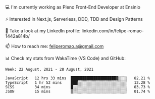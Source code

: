 💻 I'm currently working as Pleno Front-End Developer at Ensinio

⚡ Interested in Next.js, Serverless, DDD, TDD and Design Patterns

👥 Take a look at my LinkedIn profile: linkedin.com/in/felipe-romao-1442a814b/

📫 How to reach me: feliperomao.a@gmail.com

📊 Check my stats from WakaTime (VS Code) and GitHub:

<!--START_SECTION:waka-->
```text
Week: 22 August, 2021 - 28 August, 2021

JavaScript   12 hrs 33 mins  ████████████████████▓░░░░   82.21 % 
TypeScript   1 hr 52 mins    ███░░░░░░░░░░░░░░░░░░░░░░   12.28 % 
SCSS         34 mins         █░░░░░░░░░░░░░░░░░░░░░░░░   03.73 % 
JSON         15 mins         ▒░░░░░░░░░░░░░░░░░░░░░░░░   01.74 % 
```
<!--END_SECTION:waka-->
